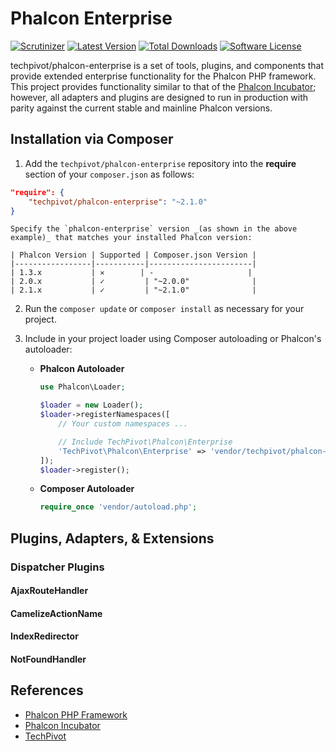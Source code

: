 # Phalcon Enterprise

[![Scrutinizer](https://img.shields.io/scrutinizer/g/techpivot/phalcon-enterprise.svg?maxAge=2592000&label=Scrutinizer&style=flat-square)](https://scrutinizer-ci.com/g/techpivot/phalcon-enterprise)
[![Latest Version](https://img.shields.io/packagist/v/techpivot/phalcon-enterprise.svg?style=flat-square)](https://packagist.org/packages/techpivot/phalcon-enterprise)
[![Total Downloads](https://img.shields.io/packagist/dt/techpivot/phalcon-enterprise.svg?style=flat-square)](https://packagist.org/packages/techpivot/phalcon-enterprise)
[![Software License](https://img.shields.io/badge/license-MIT-blue.svg?style=flat-square)](https://raw.githubusercontent.com/techpivot/phalcon-enterprise/master/LICENSE)

techpivot/phalcon-enterprise is a set of tools, plugins, and components that provide extended enterprise 
functionality for the Phalcon PHP framework. This project provides functionality similar to that of the 
[Phalcon Incubator](https://github.com/phalcon/incubator); however, all adapters and plugins are designed to run
in production with parity against the current stable and mainline Phalcon versions.


## Installation via Composer

1. Add the `techpivot/phalcon-enterprise` repository into the **require** section of your `composer.json` as follows:

  ```json
  "require": {
      "techpivot/phalcon-enterprise": "~2.1.0"
  }
```
    Specify the `phalcon-enterprise` version _(as shown in the above example)_ that matches your installed Phalcon version:

    | Phalcon Version | Supported | Composer.json Version |
    |-----------------|-----------|-----------------------|
    | 1.3.x           | ✕        | -                     |
    | 2.0.x           | ✓         | "~2.0.0"              |
    | 2.1.x           | ✓         | "~2.1.0"              |

2. Run the `composer update` or `composer install` as necessary for your project.
3. Include in your project loader using Composer autoloading or Phalcon's autoloader:

    * **Phalcon Autoloader**
        ```php
        use Phalcon\Loader;

        $loader = new Loader();
        $loader->registerNamespaces([
            // Your custom namespaces ...
    
            // Include TechPivot\Phalcon\Enterprise
            'TechPivot\Phalcon\Enterprise' => 'vendor/techpivot/phalcon-enterprise/src',
        ]);
        $loader->register();
        ```

    * **Composer Autoloader**
        ```php
        require_once 'vendor/autoload.php';
        ```

## Plugins, Adapters, & Extensions

### Dispatcher Plugins

#### AjaxRouteHandler

#### CamelizeActionName
 
#### IndexRedirector
 
#### NotFoundHandler


## References

* [Phalcon PHP Framework](https://phalconphp.com)
* [Phalcon Incubator](https://github.com/phalcon/incubator)
* [TechPivot](https://www.techpivot.net)

